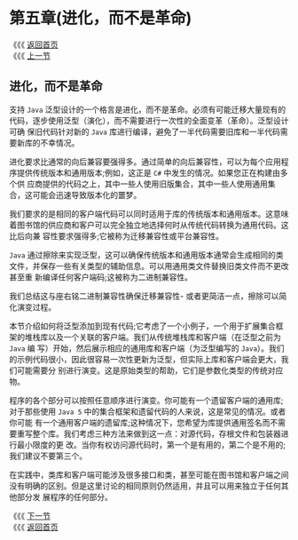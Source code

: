 # 第五章\(进化，而不是革命\)

《《《 [返回首页](../../)  
《《《 [上一节](../di-si-zhang-sheng-ming/4.4-ca-chu-de-gong-zuo-yuan-li.md)

## 进化，而不是革命

支持 `Java` 泛型设计的一个格言是进化，而不是革命。必须有可能迁移大量现有的代码，逐步使用泛型（演化），而不需要进行一次性的全面变革（革命）。泛型设计可确 保旧代码针对新的 `Java` 库进行编译，避免了一半代码需要旧库和一半代码需要新库的不幸情况。

进化要求比通常的向后兼容要强得多。通过简单的向后兼容性，可以为每个应用程序提供传统版本和通用版本;例如，这正是 `C#` 中发生的情况。如果您正在构建由多个供 应商提供的代码之上，其中一些人使用旧版集合，其中一些人使用通用集合，这可能会迅速导致版本化的噩梦。

我们要求的是相同的客户端代码可以同时适用于库的传统版本和通用版本。这意味着图书馆的供应商和客户可以完全独立地选择何时从传统代码转换为通用代码。这比后向兼 容性要求强得多;它被称为迁移兼容性或平台兼容性。

`Java` 通过擦除来实现泛型，这可以确保传统版本和通用版本通常会生成相同的类文件，并保存一些有关类型的辅助信息。可以用通用类文件替换旧类文件而不更改甚至重 新编译任何客户端码;这被称为二进制兼容性。

我们总结这与座右铭二进制兼容性确保迁移兼容性- 或者更简洁一点，擦除可以简化演变过程。

本节介绍如何将泛型添加到现有代码;它考虑了一个小例子，一个用于扩展集合框架的堆栈库以及一个关联的客户端。我们从传统堆栈库和客户端（在泛型之前为 `Java` 编 写）开始，然后展示相应的通用库和客户端（为泛型编写的 `Java`）。我们的示例代码很小，因此很容易一次性更新为泛型，但实际上库和客户端会更大，我们可能需要分 别进行演变。这是原始类型的帮助，它们是参数化类型的传统对应物。

程序的各个部分可以按照任意顺序进行演变。你可能有一个遗留客户端的通用库;对于那些使用 `Java 5` 中的集合框架和遗留代码的人来说，这是常见的情况。或者你可能 有一个通用客户端的遗留库;这种情况下，您希望为库提供通用签名而不需要重写整个库。我们考虑三种方法来做到这一点：对源代码，存根文件和包装器进行最小限度的更 改。当你有权访问源代码时，第一个是有用的，第二个是不用的;我们建议不要第三个。

在实践中，类库和客户端可能涉及很多接口和类，甚至可能在图书馆和客户端之间没有明确的区别。但是这里讨论的相同原则仍然适用，并且可以用来独立于任何其他部分发 展程序的任何部分。

《《《 [下一节](5.1-jiu-ban-ke-hu-duan-de-jiu-ban-ku.md)  
《《《 [返回首页](../../)

